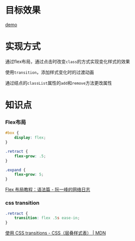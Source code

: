 # 目标效果

[demo](Expanding%20Cards.html ':include')

# 实现方式

通过flex布局，通过点击时改变`class`的方式实现变化样式的效果

使用`transition`，添加样式变化时的过渡动画

通过结点的`classList`属性的`add`和`remove`方法更改属性

# 知识点

<!-- tabs:start -->

### **Flex布局**

```css
#box {
    display: flex;
}

.retract {
    flex-grow: .5;
}

.expand {
    flex-grow: 5;
}
```

[Flex 布局教程：语法篇 - 阮一峰的网络日志](http://ruanyifeng.com/blog/2015/07/flex-grammar.html)

### **css transition**

```css
.retract {
    transition: flex .5s ease-in;
}
```

[使用 CSS transitions - CSS（层叠样式表） | MDN](https://developer.mozilla.org/zh-CN/docs/Web/CSS/CSS_Transitions/Using_CSS_transitions)

<!-- tabs:end -->
